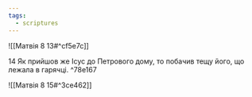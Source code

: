 ```yaml
---
tags:
  - scriptures
---
```


![[Матвія 8 13#^cf5e7c]]

14 Як прийшов же Ісус до Петрового дому, то побачив тещу його, що лежала в гарячці. ^78e167

![[Матвія 8 15#^3ce462]]